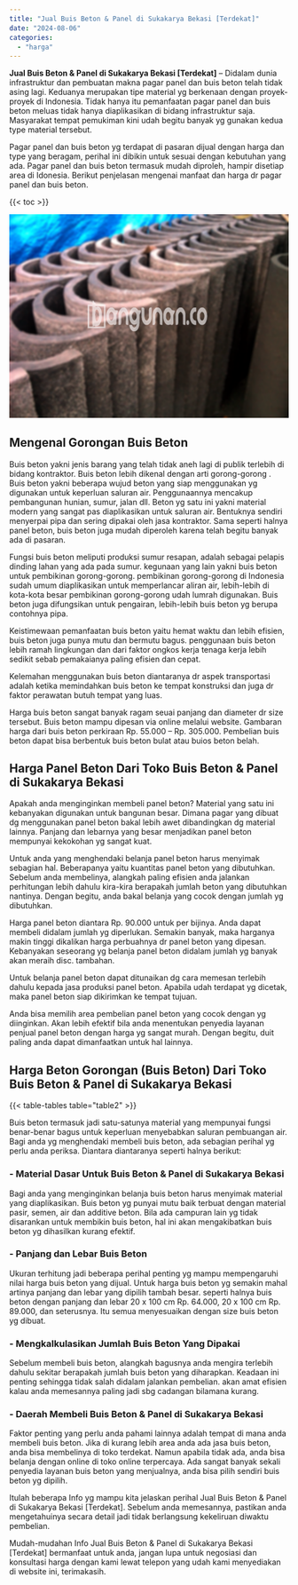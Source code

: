 ```yaml
---
title: "Jual Buis Beton & Panel di Sukakarya Bekasi [Terdekat]"
date: "2024-08-06"
categories: 
  - "harga"
---
```


**Jual Buis Beton & Panel di Sukakarya Bekasi \[Terdekat\]** – Didalam dunia infrastruktur dan pembuatan makna pagar panel dan buis beton telah tidak asing lagi. Keduanya merupakan tipe material yg berkenaan dengan proyek-proyek di Indonesia. Tidak hanya itu pemanfaatan pagar panel dan buis beton meluas tidak hanya diaplikasikan di bidang infrastruktur saja. Masyarakat tempat pemukiman kini udah begitu banyak yg gunakan kedua type material tersebut.

Pagar panel dan buis beton yg terdapat di pasaran dijual dengan harga dan type yang beragam, perihal ini dibikin untuk sesuai dengan kebutuhan yang ada. Pagar panel dan buis beton termasuk mudah diproleh, hampir disetiap area di Idonesia. Berikut penjelasan mengenai manfaat dan harga dr pagar panel dan buis beton.

{{< toc >}}

![Jual Buis Beton & Panel di Sukakarya Bekasi [Terdekat]](/images/jual-panel-buis-beton-murah-15.png)

## Mengenal Gorongan Buis Beton

Buis beton yakni jenis barang yang telah tidak aneh lagi di publik terlebih di bidang kontraktor. Buis beton lebih dikenal dengan arti gorong-gorong . Buis beton yakni beberapa wujud beton yang siap menggunakan yg digunakan untuk keperluan saluran air. Penggunaannya mencakup pembangunan hunian, sumur, jalan dll. Beton yg satu ini yakni material modern yang sangat pas diaplikasikan untuk saluran air. Bentuknya sendiri menyerpai pipa dan sering dipakai oleh jasa kontraktor. Sama seperti halnya panel beton, buis beton juga mudah diperoleh karena telah begitu banyak ada di pasaran.

Fungsi buis beton meliputi produksi sumur resapan, adalah sebagai pelapis dinding lahan yang ada pada sumur. kegunaan yang lain yakni buis beton untuk pembikinan gorong-gorong. pembikinan gorong-gorong di Indonesia sudah umum diaplikasikan untuk memperlancar aliran air, lebih-lebih di kota-kota besar pembikinan gorong-gorong udah lumrah digunakan. Buis beton juga difungsikan untuk pengairan, lebih-lebih buis beton yg berupa contohnya pipa.

Keistimewaan pemanfaatan buis beton yaitu hemat waktu dan lebih efisien, buis beton juga punya mutu dan bermutu bagus. penggunaan buis beton lebih ramah lingkungan dan dari faktor ongkos kerja tenaga kerja lebih sedikit sebab pemakaianya paling efisien dan cepat.

Kelemahan menggunakan buis beton diantaranya dr aspek transportasi adalah ketika memindahkan buis beton ke tempat konstruksi dan juga dr faktor perawatan butuh tempat yang luas.

Harga buis beton sangat banyak ragam seuai panjang dan diameter dr size tersebut. Buis beton mampu dipesan via online melalui website. Gambaran harga dari buis beton perkiraan Rp. 55.000 – Rp. 305.000. Pembelian buis beton dapat bisa berbentuk buis beton bulat atau buios beton belah.

## Harga Panel Beton Dari Toko Buis Beton & Panel di Sukakarya Bekasi

Apakah anda menginginkan membeli panel beton? Material yang satu ini kebanyakan digunakan untuk bangunan besar. Dimana pagar yang dibuat dg menggunakan panel beton bakal lebih awet dibandingkan dg material lainnya. Panjang dan lebarnya yang besar menjadikan panel beton mempunyai kekokohan yg sangat kuat.

Untuk anda yang menghendaki belanja panel beton harus menyimak sebagian hal. Beberapanya yaitu kuantitas panel beton yang dibutuhkan. Sebelum anda membelinya, alangkah paling efisien anda jalankan perhitungan lebih dahulu kira-kira berapakah jumlah beton yang dibutuhkan nantinya. Dengan begitu, anda bakal belanja yang cocok dengan jumlah yg dibutuhkan.

Harga panel beton diantara Rp. 90.000 untuk per bijinya. Anda dapat membeli didalam jumlah yg diperlukan. Semakin banyak, maka harganya makin tinggi dikalikan harga perbuahnya dr panel beton yang dipesan. Kebanyakan seseorang yg belanja panel beton didalam jumlah yg banyak akan meraih disc. tambahan.

Untuk belanja panel beton dapat ditunaikan dg cara memesan terlebih dahulu kepada jasa produksi panel beton. Apabila udah terdapat yg dicetak, maka panel beton siap dikirimkan ke tempat tujuan.

Anda bisa memilih area pembelian panel beton yang cocok dengan yg diinginkan. Akan lebih efektif bila anda menentukan penyedia layanan penjual panel beton dengan harga yg sangat murah. Dengan begitu, duit paling anda dapat dimanfaatkan untuk hal lainnya.

## Harga Beton Gorongan (Buis Beton) Dari Toko Buis Beton & Panel di Sukakarya Bekasi

{{< table-tables table="table2" >}}

Buis beton termasuk jadi satu-satunya material yang mempunyai fungsi benar-benar bagus untuk keperluan menyebabkan saluran pembuangan air. Bagi anda yg menghendaki membeli buis beton, ada sebagian perihal yg perlu anda periksa. Diantara diantaranya seperti halnya berikut:

### \- Material Dasar Untuk Buis Beton & Panel di Sukakarya Bekasi

Bagi anda yang menginginkan belanja buis beton harus menyimak material yang diaplikasikan. Buis beton yg punyai mutu baik terbuat dengan material pasir, semen, air dan additive beton. Bila ada campuran lain yg tidak disarankan untuk membikin buis beton, hal ini akan mengakibatkan buis beton yg dihasilkan kurang efektif.

### \- Panjang dan Lebar Buis Beton

Ukuran terhitung jadi beberapa perihal penting yg mampu mempengaruhi nilai harga buis beton yang dijual. Untuk harga buis beton yg semakin mahal artinya panjang dan lebar yang dipilih tambah besar. seperti halnya buis beton dengan panjang dan lebar 20 x 100 cm Rp. 64.000, 20 x 100 cm Rp. 89.000, dan seterusnya. Itu semua menyesuaikan dengan size buis beton yg dibuat.

### \- Mengkalkulasikan Jumlah Buis Beton Yang Dipakai

Sebelum membeli buis beton, alangkah bagusnya anda mengira terlebih dahulu sekitar berapakah jumlah buis beton yang diharapkan. Keadaan ini penting sehingga tidak salah didalam jalankan pembelian. akan amat efisien kalau anda memesannya paling jadi sbg cadangan bilamana kurang.

### \- Daerah Membeli Buis Beton & Panel di Sukakarya Bekasi

Faktor penting yang perlu anda pahami lainnya adalah tempat di mana anda membeli buis beton. Jika di kurang lebih area anda ada jasa buis beton, anda bisa membelinya di toko terdekat. Namun apabila tidak ada, anda bisa belanja dengan online di toko online terpercaya. Ada sangat banyak sekali penyedia layanan buis beton yang menjualnya, anda bisa pilih sendiri buis beton yg dipilih.

Itulah beberapa Info yg mampu kita jelaskan perihal Jual Buis Beton & Panel di Sukakarya Bekasi \[Terdekat\]. Sebelum anda memesannya, pastikan anda mengetahuinya secara detail jadi tidak berlangsung kekeliruan diwaktu pembelian.

Mudah-mudahan Info Jual Buis Beton & Panel di Sukakarya Bekasi \[Terdekat\] bermanfaat untuk anda, jangan lupa untuk negosiasi dan konsultasi harga dengan kami lewat telepon yang udah kami menyediakan di website ini, terimakasih.

